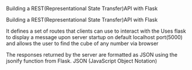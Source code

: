 Building  a REST(Representational  State  Transfer)API  with Flask 


Building  a REST(Representational  State  Transfer)API  with Flask
   
 
It defines  a  set of routes that clients  can use to  interact with the
Uses flask  to  display a message upon server startup  on default localhost port(5000)
and  allows the user to find the  cube of any number via browser

 
The responses returned by the server are formatted as JSON using the jsonify function from Flask. JSON (JavaScript Object Notation)
 
 
 

